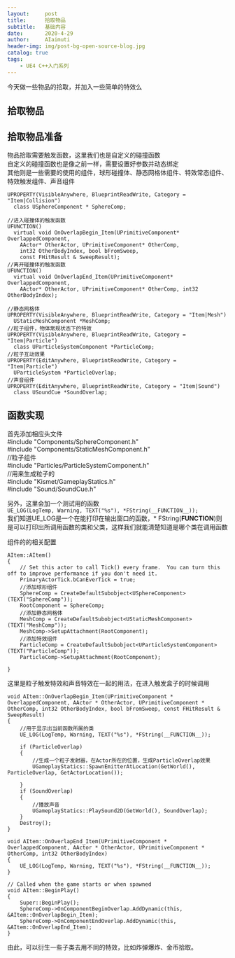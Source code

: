 ```yaml
---
layout:     post
title:      拾取物品
subtitle:   基础内容
date:       2020-4-29
author:     AIaimuti
header-img: img/post-bg-open-source-blog.jpg
catalog: true
tags:
    - UE4 C++入门系列
---
```

今天做一些物品的拾取，并加入一些简单的特效么<br>
## 拾取物品
## 拾取物品准备
物品拾取需要触发函数，这里我们也是自定义的碰撞函数<br>
自定义的碰撞函数也是像之前一样，需要设置好参数并动态绑定<br>
其他则是一些需要的使用的组件，球形碰撞体、静态网格体组件、特效常态组件、特效触发组件、声音组件
```
UPROPERTY(VisibleAnywhere, BlueprintReadWrite, Category = "Item|Collision")
  class USphereComponent * SphereComp;

//进入碰撞体的触发函数
UFUNCTION()
  virtual void OnOverlapBegin_Item(UPrimitiveComponent* OverlappedComponent,
    AActor* OtherActor, UPrimitiveComponent* OtherComp,
    int32 OtherBodyIndex, bool bFromSweep,
    const FHitResult & SweepResult);
//离开碰撞体的触发函数
UFUNCTION()
  virtual void OnOverlapEnd_Item(UPrimitiveComponent* OverlappedComponent,
    AActor* OtherActor, UPrimitiveComponent* OtherComp, int32 OtherBodyIndex);

//静态网格体
UPROPERTY(VisibleAnywhere, BlueprintReadWrite, Category = "Item|Mesh")
  UStaticMeshComponent *MeshComp;
//粒子组件，物体常规状态下的特效
UPROPERTY(VisibleAnywhere, BlueprintReadWrite, Category = "Item|Particle")
  class UParticleSystemComponent *ParticleComp;
//粒子互动效果
UPROPERTY(EditAnywhere, BlueprintReadWrite, Category = "Item|Particle")
  UParticleSystem *ParticleOverlap;
//声音组件
UPROPERTY(EditAnywhere, BlueprintReadWrite, Category = "Item|Sound")
  class USoundCue *SoundOverlap;
```
## 函数实现

首先添加相应头文件<br>
#include "Components/SphereComponent.h"<br>
#include "Components/StaticMeshComponent.h"<br>
//粒子组件<br>
#include "Particles/ParticleSystemComponent.h"<br>
//用来生成粒子的<br>
#include "Kismet/GameplayStatics.h"<br>
#include "Sound/SoundCue.h"

另外，这里会加一个测试用的函数<br>
`UE_LOG(LogTemp, Warning, TEXT("%s"), *FString(__FUNCTION__));`<br>
我们知道UE_LOG是一个在能打印在输出窗口的函数，* FString(__FUNCTION__)则是可以打印出所调用函数的类和父类，这样我们就能清楚知道是哪个类在调用函数<br>

组件的的相关配置
```
AItem::AItem()
{
 	// Set this actor to call Tick() every frame.  You can turn this off to improve performance if you don't need it.
	PrimaryActorTick.bCanEverTick = true;
    //添加球形组件
	SphereComp = CreateDefaultSubobject<USphereComponent>(TEXT("SphereComp"));
	RootComponent = SphereComp;
    //添加静态网格体
	MeshComp = CreateDefaultSubobject<UStaticMeshComponent>(TEXT("MeshComp"));
	MeshComp->SetupAttachment(RootComponent);
    //添加特效组件
	ParticleComp = CreateDefaultSubobject<UParticleSystemComponent>(TEXT("ParticleComp"));
	ParticleComp->SetupAttachment(RootComponent);

}
```
这里是粒子触发特效和声音特效在一起的用法，在进入触发盒子的时候调用
```
void AItem::OnOverlapBegin_Item(UPrimitiveComponent * OverlappedComponent, AActor * OtherActor, UPrimitiveComponent * OtherComp, int32 OtherBodyIndex, bool bFromSweep, const FHitResult & SweepResult)
{
	//用于显示出当前函数所属的类
	UE_LOG(LogTemp, Warning, TEXT("%s"), *FString(__FUNCTION__));

	if (ParticleOverlap)
	{
		//生成一个粒子发射器，在Actor所在的位置，生成ParticleOverlap效果
		UGameplayStatics::SpawnEmitterAtLocation(GetWorld(), ParticleOverlap, GetActorLocation());

	}
	if (SoundOverlap)
	{
		//播放声音
		UGameplayStatics::PlaySound2D(GetWorld(), SoundOverlap);
	}
	Destroy();
}

void AItem::OnOverlapEnd_Item(UPrimitiveComponent * OverlappedComponent, AActor * OtherActor, UPrimitiveComponent * OtherComp, int32 OtherBodyIndex)
{
	UE_LOG(LogTemp, Warning, TEXT("%s"), *FString(__FUNCTION__));
}

// Called when the game starts or when spawned
void AItem::BeginPlay()
{
	Super::BeginPlay();
	SphereComp->OnComponentBeginOverlap.AddDynamic(this, &AItem::OnOverlapBegin_Item);
	SphereComp->OnComponentEndOverlap.AddDynamic(this, &AItem::OnOverlapEnd_Item);
}
```
由此，可以衍生一些子类去用不同的特效，比如炸弹爆炸、金币拾取。
